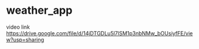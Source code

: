 # weather_app

video link
https://drive.google.com/file/d/14jDTGDLu5l7lSM1p3nbNMw_bOUsiyfFE/view?usp=sharing

